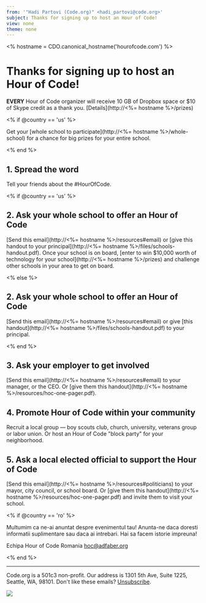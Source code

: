 ```yaml
---
from: '"Hadi Partovi (Code.org)" <hadi_partovi@code.org>'
subject: Thanks for signing up to host an Hour of Code!
view: none
theme: none
---
```

<% hostname = CDO.canonical_hostname('hourofcode.com') %>

# Thanks for signing up to host an Hour of Code!

**EVERY** Hour of Code organizer will receive 10 GB of Dropbox space or $10 of Skype credit as a thank you. [Details](http://<%= hostname %>/prizes)

<% if @country == 'us' %>

Get your [whole school to participate](http://<%= hostname %>/whole-school) for a chance for big prizes for your entire school.

<% end %>

## 1. Spread the word
Tell your friends about the #HourOfCode.

<% if @country == 'us' %>

## 2. Ask your whole school to offer an Hour of Code
[Send this email](http://<%= hostname %>/resources#email) or [give this handout to your principal](http://<%= hostname %>/files/schools-handout.pdf). Once your school is on board, [enter to win $10,000 worth of technology for your school](http://<%= hostname %>/prizes) and challenge other schools in your area to get on board.

<% else %>

## 2. Ask your whole school to offer an Hour of Code
[Send this email](http://<%= hostname %>/resources#email) or give [this handout](http://<%= hostname %>/files/schools-handout.pdf) to your principal.

<% end %>

## 3. Ask your employer to get involved
[Send this email](http://<%= hostname %>/resources#email) to your manager, or the CEO. Or [give them this handout](http://<%= hostname %>/resources/hoc-one-pager.pdf).

## 4. Promote Hour of Code within your community
Recruit a local group — boy scouts club, church, university, veterans group or labor union. Or host an Hour of Code "block party" for your neighborhood.

## 5. Ask a local elected official to support the Hour of Code
[Send this email](http://<%= hostname %>/resources#politicians) to your mayor, city council, or school board. Or [give them this handout](http://<%= hostname %>/resources/hoc-one-pager.pdf) and invite them to visit your school.

<% if @country == 'ro' %>

Multumim ca ne-ai anuntat despre evenimentul tau! Anunta-ne daca doresti informatii suplimentare sau daca ai intrebari. Hai sa facem istorie impreuna!

Echipa Hour of Code Romania
hoc@adfaber.org

<% end %>

<hr/>

Code.org is a 501c3 non-profit. Our address is 1301 5th Ave, Suite 1225, Seattle, WA, 98101. Don't like these emails? [Unsubscribe](<%= unsubscribe_link %>).

![](<%= tracking_pixel %>)
